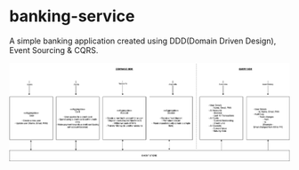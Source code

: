 # banking-service
A simple banking application created using DDD(Domain Driven Design), Event Sourcing &amp; CQRS.

![Banking service flow](banking-service.drawio.png "Banking service flow")
